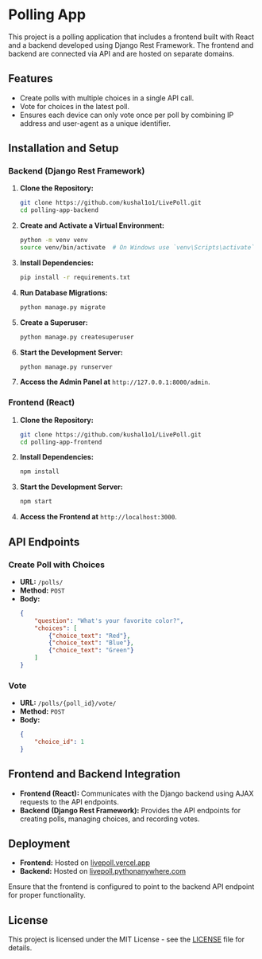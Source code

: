 # Polling App

This project is a polling application that includes a frontend built with React and a backend developed using Django Rest Framework. The frontend and backend are connected via API and are hosted on separate domains.

## Features

- Create polls with multiple choices in a single API call.
- Vote for choices in the latest poll.
- Ensures each device can only vote once per poll by combining IP address and user-agent as a unique identifier.

## Installation and Setup

### Backend (Django Rest Framework)

1. **Clone the Repository:**

    ```bash
    git clone https://github.com/kushal1o1/LivePoll.git
    cd polling-app-backend
    ```

2. **Create and Activate a Virtual Environment:**

    ```bash
    python -m venv venv
    source venv/bin/activate  # On Windows use `venv\Scripts\activate`
    ```

3. **Install Dependencies:**

    ```bash
    pip install -r requirements.txt
    ```

4. **Run Database Migrations:**

    ```bash
    python manage.py migrate
    ```

5. **Create a Superuser:**

    ```bash
    python manage.py createsuperuser
    ```

6. **Start the Development Server:**

    ```bash
    python manage.py runserver
    ```

7. **Access the Admin Panel at** `http://127.0.0.1:8000/admin`.

### Frontend (React)

1. **Clone the Repository:**

    ```bash
    git clone https://github.com/kushal1o1/LivePoll.git
    cd polling-app-frontend
    ```

2. **Install Dependencies:**

    ```bash
    npm install
    ```

3. **Start the Development Server:**

    ```bash
    npm start
    ```

4. **Access the Frontend at** `http://localhost:3000`.

## API Endpoints

### Create Poll with Choices

- **URL:** `/polls/`
- **Method:** `POST`
- **Body:**
    ```json
    {
        "question": "What's your favorite color?",
        "choices": [
            {"choice_text": "Red"},
            {"choice_text": "Blue"},
            {"choice_text": "Green"}
        ]
    }
    ```

### Vote

- **URL:** `/polls/{poll_id}/vote/`
- **Method:** `POST`
- **Body:**
    ```json
    {
        "choice_id": 1
    }
    ```

## Frontend and Backend Integration

- **Frontend (React):** Communicates with the Django backend using AJAX requests to the API endpoints.
- **Backend (Django Rest Framework):** Provides the API endpoints for creating polls, managing choices, and recording votes.

## Deployment

- **Frontend:** Hosted on [livepoll.vercel.app](http://livepoll.vercel.app)
- **Backend:** Hosted on [livepoll.pythonanywhere.com](http://livepoll.pythonanywhere.com)

Ensure that the frontend is configured to point to the backend API endpoint for proper functionality.

## License

This project is licensed under the MIT License - see the [LICENSE](LICENSE) file for details.
